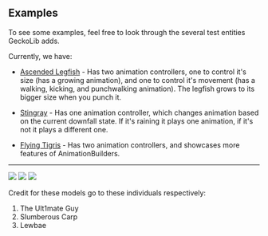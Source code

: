 ## Examples
To see some examples, feel free to look through the several test entities GeckoLib adds.

Currently, we have:

* [Ascended Legfish](https://github.com/bernie-g/geckolib/blob/1.15/src/main/java/software/bernie/geckolib/example/entity/AscendedLegfishEntity.java) - Has two animation controllers, one to control it's size (has a growing animation), and one to control it's movement (has a walking, kicking, and punchwalking animation). The legfish grows to its bigger size when you punch it.

* [Stingray](https://github.com/bernie-g/geckolib/blob/1.15/src/main/java/software/bernie/geckolib/example/entity/StingrayTestEntity.java) - Has one animation controller, which changes animation based on the current downfall state. If it's raining it plays one animation, if it's not it plays a different one.

* [Flying Tigris](https://github.com/bernie-g/geckolib/blob/1.15/src/main/java/software/bernie/geckolib/example/entity/TigrisEntity.java) - Has two animation controllers, and showcases more features of AnimationBuilders.

***

![](https://i.softwarelocker.net/QBA9sN.png)
![](https://i.softwarelocker.net/TNvYmu.png)
![](https://i.softwarelocker.net/YtpQYr.png)

Credit for these models go to these individuals respectively:

1. The Ult1mate Guy
2. Slumberous Carp
3. Lewbae

